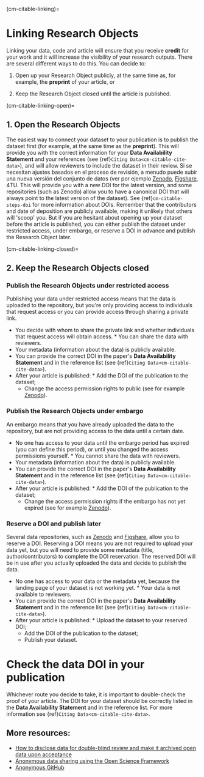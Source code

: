 (cm-citable-linking)=

# Linking Research Objects

Linking your data, code and article will ensure that you receive **credit** for your work and it will increase the visibility of your research outputs. There are several different ways to do this. You can decide to:

1) Open up your Research Object publicly, at the same time as, for example, the **preprint** of your article, or

2) Keep the Research Object closed until the article is published.

(cm-citable-linking-open)=
## 1. Open the Research Objects

The easiest way to connect your dataset to your publication is to publish the dataset first (for example, at the same time as the **preprint**). This will provide you with the correct information for your **Data Availability Statement** and your references (see {ref}`Citing Data<cm-citable-cite-data>`), and will allow reviewers to include the dataset in their review. Si se necesitan ajustes basados en el proceso de revisión, a menudo puede subir una nueva versión del conjunto de datos (ver por ejemplo [Zenodo](https://zenodo.org/), [Figshare](https://figshare.com/),
4TU. This will provide you with a new DOI for the latest version, and some repositories (such as Zenodo) allow you to have a canonical DOI that will always point to the latest version of the dataset). See {ref}`cm-citable-steps-doi` for more information about DOIs. Remember that the contributors and date of deposition are publicly available, making it unlikely that others will 'scoop' you. But if you are hesitant about opening up your dataset before the article is published, you can either publish the dataset under restricted access, under embargo, or reserve a DOI in advance and publish the Research Object later.</p> 

(cm-citable-linking-closed)=


## 2. Keep the Research Objects closed



### Publish the Research Objects under restricted access

Publishing your data under restricted access means that the data is uploaded to the repository, but you're only providing access to individuals that request access or you can provide access through sharing a private link.

* You decide with whom to share the private link and whether individuals that request access will obtain access. 
      * You can share the data with reviewers.
* Your metadata (information about the data) is publicly available.
* You can provide the correct DOI in the paper's **Data Availability Statement** and in the reference list (see {ref}`Citing Data<cm-citable-cite-data>`).
* After your article is published: 
      * Add the DOI of the publication to the dataset;
    * Change the access permission rights to public (see for example [Zenodo](https://zenodo.org/)).



### Publish the Research Objects under embargo

An embargo means that you have already uploaded the data to the repository, but are not providing access to the data until a certain date.

* No one has access to your data until the embargo period has expired (you can define this period), or until you changed the access permissions yourself. 
      * You cannot share the data with reviewers.
* Your metadata (information about the data) is publicly available.
* You can provide the correct DOI in the paper's **Data Availability Statement** and in the reference list (see {ref}`Citing Data<cm-citable-cite-data>`).
* After your article is published: 
      * Add the DOI of the publication to the dataset;
    * Change the access permission rights if the embargo has not yet expired (see for example [Zenodo](https://zenodo.org/)).



### Reserve a DOI and publish later

Several data repositories, such as [Zenodo](https://zenodo.org/) and [Figshare](https://figshare.com/), allow you to reserve a DOI. Reserving a DOI means you are not required to upload your data yet, but you will need to provide some metadata (title, author/contributors) to complete the DOI reservation. The reserved DOI will be in use after you actually uploaded the data and decide to publish the data.

* No one has access to your data or the metadata yet, because the landing page of your dataset is not working yet. 
      * Your data is not available to reviewers.
* You can provide the correct DOI in the paper's **Data Availability Statement** and in the reference list (see {ref}`Citing Data<cm-citable-cite-data>`).
* After your article is published: 
      * Upload the dataset to your reserved DOI;
    * Add the DOI of the publication to the dataset;
    * Publish your dataset.



# Check the data DOI in your publication

Whichever route you decide to take, it is important to double-check the proof of your article. The DOI for your dataset should be correctly listed in the **Data Availability Statement** and in the reference list. For more information see {ref}`Citing Data<cm-citable-cite-data>`.




## More resources:

* [How to disclose data for double-blind review and make it archived open data upon acceptance](https://ineed.coffee/5205/how-to-disclose-data-for-double-blind-review-and-make-it-archived-open-data-upon-acceptance/)
* [Anonymous data sharing using the Open Science Framework](https://help.osf.io/hc/en-us/articles/360019930333-Create-a-View-only-Link-for-a-Project)
* [Anonymous GitHub](https://anonymous.4open.science/)
